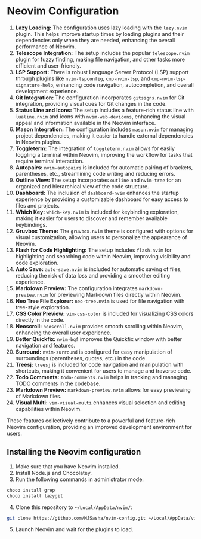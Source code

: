 # Neovim Configuration

1. **Lazy Loading:** The configuration uses lazy loading with the `lazy.nvim` plugin. This helps improve startup times by loading plugins and their dependencies only when they are needed, enhancing the overall performance of Neovim.
2. **Telescope Integration:** The setup includes the popular `telescope.nvim` plugin for fuzzy finding, making file navigation, and other tasks more efficient and user-friendly.
3. **LSP Support:** There is robust Language Server Protocol (LSP) support through plugins like `nvim-lspconfig`, `cmp-nvim-lsp`, and `cmp-nvim-lsp-signature-help`, enhancing code navigation, autocompletion, and overall development experience.
4. **Git Integration:** The configuration incorporates `gitsigns.nvim` for Git integration, providing visual cues for Git changes in the code.
5. **Status Line and Icons:** The setup includes a feature-rich status line with `lualine.nvim` and icons with `nvim-web-devicons`, enhancing the visual appeal and information available in the Neovim interface.
6. **Mason Integration:** The configuration includes `mason.nvim` for managing project dependencies, making it easier to handle external dependencies in Neovim plugins.
7. **Toggleterm:** The integration of `toggleterm.nvim` allows for easily toggling a terminal within Neovim, improving the workflow for tasks that require terminal interaction.
8. **Autopairs:** `nvim-autopairs` is included for automatic pairing of brackets, parentheses, etc., streamlining code writing and reducing errors.
9. **Outline View:** The setup incorporates `outline` and `nvim-tree` for an organized and hierarchical view of the code structure.
10. **Dashboard:** The inclusion of `dashboard-nvim` enhances the startup experience by providing a customizable dashboard for easy access to files and projects.
11. **Which Key:** `which-key.nvim` is included for keybinding exploration, making it easier for users to discover and remember available keybindings.
12. **Gruvbox Theme:** The `gruvbox.nvim` theme is configured with options for visual customization, allowing users to personalize the appearance of Neovim.
13. **Flash for Code Highlighting:** The setup includes `flash.nvim` for highlighting and searching code within Neovim, improving visibility and code exploration.
14. **Auto Save:** `auto-save.nvim` is included for automatic saving of files, reducing the risk of data loss and providing a smoother editing experience.
15. **Markdown Preview:** The configuration integrates `markdown-preview.nvim` for previewing Markdown files directly within Neovim.
16. **Neo Tree File Explorer:** `neo-tree.nvim` is used for file navigation with tree-style exploration.
17. **CSS Color Preview:** `vim-css-color` is included for visualizing CSS colors directly in the code.
18. **Neoscroll:** `neoscroll.nvim` provides smooth scrolling within Neovim, enhancing the overall user experience.
19. **Better Quickfix:** `nvim-bqf` improves the Quickfix window with better navigation and features.
20. **Surround:** `nvim-surround` is configured for easy manipulation of surroundings (parentheses, quotes, etc.) in the code.
21. **Treesj:** `treesj` is included for code navigation and manipulation with shortcuts, making it convenient for users to manage and traverse code.
22. **Todo Comments:** `todo-comments.nvim` helps in tracking and managing TODO comments in the codebase.
23. **Markdown Preview:** `markdown-preview.nvim` allows for easy previewing of Markdown files.
24. **Visual Multi:** `vim-visual-multi` enhances visual selection and editing capabilities within Neovim.

These features collectively contribute to a powerful and feature-rich Neovim configuration, providing an improved development environment for users.

## Installing the Neovim configuration

1. Make sure that you have Neovim installed.
2. Install Node.js and Chocolatey.
3. Run the following commands in administrator mode:

```bash
choco install grep
choco install lazygit
```

4. Clone this repository to `~/Local/AppData/nvim/`:

```bash
git clone https://github.com/MJSasha/nvim-config.git ~/Local/AppData/vim
```

5. Launch Neovim and wait for the plugins to load.
